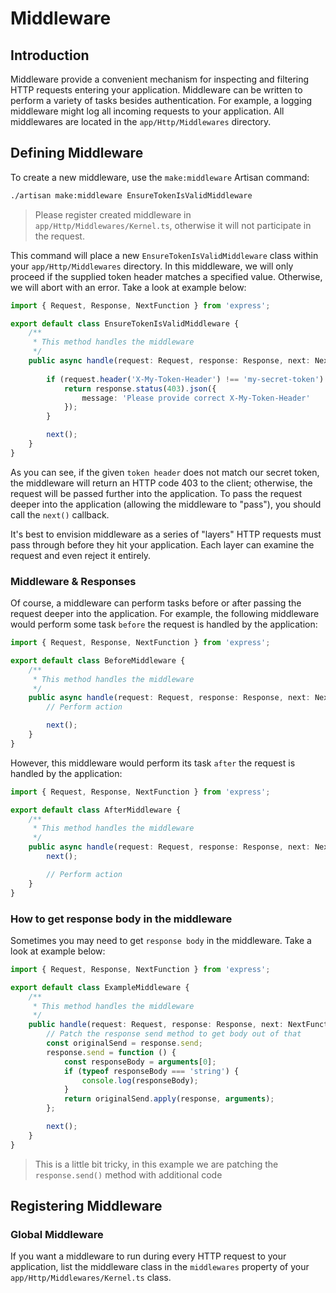 # Middleware
## Introduction
Middleware provide a convenient mechanism for inspecting and filtering HTTP requests entering your application. Middleware can be written to perform a variety of tasks besides authentication. For example, a logging middleware might log all incoming requests to your application. All middlewares are located in the `app/Http/Middlewares` directory.

## Defining Middleware
To create a new middleware, use the `make:middleware` Artisan command:

```sh
./artisan make:middleware EnsureTokenIsValidMiddleware
```

> Please register created middleware in `app/Http/Middlewares/Kernel.ts`, otherwise it will not participate in the request.

This command will place a new `EnsureTokenIsValidMiddleware` class within your `app/Http/Middlewares` directory. In this middleware, we will only proceed if the supplied token header matches a specified value. Otherwise, we will abort with an error. Take a look at example below:

```typescript
import { Request, Response, NextFunction } from 'express';

export default class EnsureTokenIsValidMiddleware {
    /**
     * This method handles the middleware
     */
    public async handle(request: Request, response: Response, next: NextFunction): Promise<any> {
        
        if (request.header('X-My-Token-Header') !== 'my-secret-token') {
            return response.status(403).json({
                message: 'Please provide correct X-My-Token-Header'
            });
        }

        next();
    }
}
```

As you can see, if the given `token header` does not match our secret token, the middleware will return an HTTP code 403 to the client; otherwise, the request will be passed further into the application. To pass the request deeper into the application (allowing the middleware to "pass"), you should call the `next()` callback.

It's best to envision middleware as a series of "layers" HTTP requests must pass through before they hit your application. Each layer can examine the request and even reject it entirely.

### Middleware & Responses
Of course, a middleware can perform tasks before or after passing the request deeper into the application. For example, the following middleware would perform some task `before` the request is handled by the application:

```typescript
import { Request, Response, NextFunction } from 'express';

export default class BeforeMiddleware {
    /**
     * This method handles the middleware
     */
    public async handle(request: Request, response: Response, next: NextFunction): Promise<any> {
        // Perform action

        next();
    }
}
```

However, this middleware would perform its task `after` the request is handled by the application:

```typescript
import { Request, Response, NextFunction } from 'express';

export default class AfterMiddleware {
    /**
     * This method handles the middleware
     */
    public async handle(request: Request, response: Response, next: NextFunction): Promise<any> {
        next();

        // Perform action
    }
}
```

### How to get response body in the middleware
Sometimes you may need to get `response body` in the middleware. Take a look at example below:

```typescript
import { Request, Response, NextFunction } from 'express';

export default class ExampleMiddleware {
    /**
     * This method handles the middleware
     */
    public handle(request: Request, response: Response, next: NextFunction): void {
        // Patch the response send method to get body out of that
        const originalSend = response.send;
        response.send = function () {
            const responseBody = arguments[0];
            if (typeof responseBody === 'string') {
                console.log(responseBody);
            }
            return originalSend.apply(response, arguments);
        };

        next();
    }
}
```

> This is a little bit tricky, in this example we are patching the `response.send()` method with additional code

## Registering Middleware
### Global Middleware
If you want a middleware to run during every HTTP request to your application, list the middleware class in the `middlewares` property of your `app/Http/Middlewares/Kernel.ts` class.